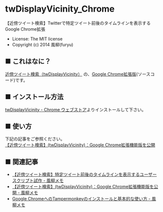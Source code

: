 twDisplayVicinity_Chrome
========================
【近傍ツイート検索】Twitterで特定ツイート前後のタイムラインを表示するGoogle Chrome拡張  
- License: The MIT license  
- Copyright (c) 2014 風柳(furyu)  


■ これはなに？
---
[近傍ツイート検索（twDisplayVicinity）](https://github.com/furyutei/twDisplayVicinity) の、[Google Chrome拡張版](https://chrome.google.com/webstore/detail/twdisplayvicinity/anmfeeanmnmdkjlhojpodibignbcfgjm)(ソースコード)です。  


■ インストール方法
---
[twDisplayVicinity - Chrome ウェブストア](https://chrome.google.com/webstore/detail/twdisplayvicinity/anmfeeanmnmdkjlhojpodibignbcfgjm)よりインストールして下さい。  


■ 使い方
---
下記の記事をご参照ください。  
[【近傍ツイート検索】(twDisplayVicinity)：Google Chrome拡張機能版を公開](http://furyu.hatenablog.com/entry/20140609/twDisplayVicinity)  


■ 関連記事
---
- [【近傍ツイート検索】特定ツイート前後のタイムラインを表示するユーザースクリプト試作 - 風柳メモ](http://furyu.hatenablog.com/entry/20140327/1395914958)  
- [【近傍ツイート検索】(twDisplayVicinity)：Google Chrome拡張機能版を公開 - 風柳メモ](http://furyu.hatenablog.com/entry/20140609/twDisplayVicinity)
- [Google ChromeへのTampermonkeyのインストールと基本的な使い方 - 風柳メモ](http://furyu.hatenablog.com/entry/20141227/1419609930)  
